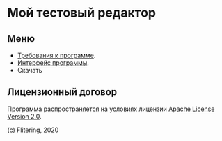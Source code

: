 # Мой тестовый редактор

## Меню 

- [Требования к программе](/a/).
- [Интерфейс программы](/b/).
- Скачать

## Лицензионный договор

Программа распространяется на условиях лицензии [Apache License Version 2.0](https://www.apache.org/licenses/LICENSE-2.0.txt).

(c) Flitering, 2020